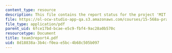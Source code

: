 ```yaml
---
content_type: resource
description: This file contains the report status for the project 'MIT Portal'.
file: https://ol-ocw-studio-app-qa.s3.amazonaws.com/courses/15-568a-practical-information-technology-management-spring-2005/8d18838a3b4cf0eae5bc4b68c505b097_team3report4.pdf
file_type: application/pdf
parent_uid: 6fce17bd-bcae-e5c9-fbf4-9ac28a0b570c
resourcetype: Document
title: team3report4.pdf
uid: 8d18838a-3b4c-f0ea-e5bc-4b68c505b097
---
```

